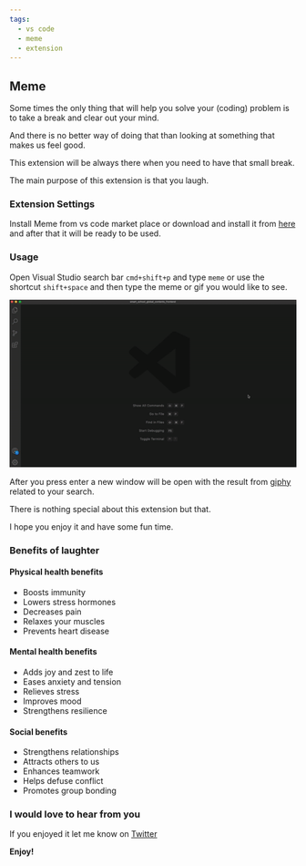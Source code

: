 ```yaml
---
tags:
  - vs code
  - meme
  - extension
---
```


## Meme

Some times the only thing that will help you solve your (coding) problem is to take a break and clear out your mind.

And there is no better way of doing that than looking at something that makes us feel good.

This extension will be always there when you need to have that small break.

The main purpose of this extension is that you laugh.

### Extension Settings

Install Meme from vs code market place or download and install it from [here](https://marketplace.visualstudio.com/items?itemName=MaxCode.meme) and after that it will be ready to be used.

### Usage

Open Visual Studio search bar `cmd+shift+p` and type `meme` or use the shortcut `shift+space` and then type the meme or gif you would like to see.

<div align="center">
  
![Alt Text](https://raw.githubusercontent.com/maxrpark/meme_vs_code_extension/main/image/demo.gif)
  
</div>

After you press enter a new window will be open with the result from [giphy](https://giphy.com/) related to your search.

There is nothing special about this extension but that.

I hope you enjoy it and have some fun time.

### Benefits of laughter

#### Physical health benefits

- Boosts immunity
- Lowers stress hormones
- Decreases pain
- Relaxes your muscles
- Prevents heart disease

#### Mental health benefits

- Adds joy and zest to life
- Eases anxiety and tension
- Relieves stress
- Improves mood
- Strengthens resilience

#### Social benefits

- Strengthens relationships
- Attracts others to us
- Enhances teamwork
- Helps defuse conflict
- Promotes group bonding

### I would love to hear from you

If you enjoyed it let me know on [Twitter](https://twitter.com/MaxCodeJourney)

**Enjoy!**
